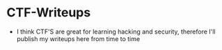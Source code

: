 
# CTF-Writeups

- I think CTF'S are great for learning hacking and security, therefore I'll publish my writeups here from time to time

